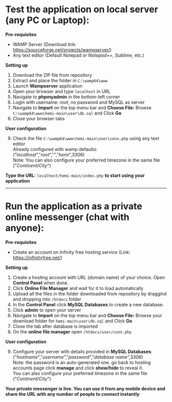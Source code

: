# Test the application on local server (any PC or Laptop):

**Pre-requisites**

* WAMP Server (Download link: https://sourceforge.net/projects/wampserver/)
* Any text editor (Default Notepad or *Notepad++*, *Sublime*, etc.)

**Setting up**

1. Download the ZIP file from repository
2. Extract and place the folder in `C:\wamp64\www`
3. Launch **Wampserver** application
4. Open your browser and type `localhost` in URL 
5. Navigate to **phpmyadmin** in the bottom-left corner
6. Login with username: *root*, no password and MySQL as server
7. Navigate to **Import** on the top menu bar and **Choose File:** Browse `C:\wamp64\www\hemi-main\user\db.sql` and Click **Go** 
8. Close your browser tabs

**User configuration**

9. Check the file `C:\wamp64\www\hemi-main\user\conn.php` using any text editor <br>
   Already configured with wamp defaults: ("*localhost*","*root*","","*hemi*",3306) <br>
   Note: You can also configure your preferred timezone in the same file ("*Continent*/*City*")

**Type the URL:** `localhost/hemi-main/index.php` **to start using your application** 

---

# Run the application as a private online messenger (chat with anyone):

**Pre-requisites**

* Create an account on Infinity free hosting service (Link: https://infinityfree.net/)

**Setting up**

1. Create a hosting account with URL (domain name) of your choice. Open **Control Panel** when done.
2. Click **Online File Manager** and wait for it to load automatically
3. Upload all the files in the folder downloaded from repository by draggind and dropping into `/htdocs` folder
4. In the **Control Panel** click **MySQL Databases** to create a new database. 
5. Click **admin** to open your server
5. Navigate to **Import** on the top menu bar and **Choose File:** Browse your download folder for `hemi-main\user\db.sql` and Click **Go** 
6. Close the tab after database is imported
7. On the **online file manager** open `/htdocs/user/conn.php`

**User configuration**

9. Configure your server with details provided in **MySQL Databases**: ("*hostname*","*username*","*password*","*database name*",3306) <br> 
   Note: the password is an auto-generated one. go back to hosting accounts page click **manage** and click **show/hide** to reveal it.<br>
   You can also configure your preferred timezone in the same file ("*Continent*/*City*")

**Your private messenger is live. You can use it from any mobile device and share the URL with any number of people to connect instantly**
